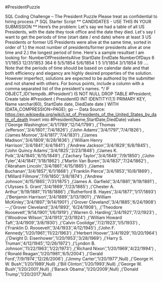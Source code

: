 #PresidentPuzzle

SQL Coding Challenge – The President Puzzle 
Please treat as confidential to hiring process 
/* SQL Starter Script ** CANDIDATES - USE THIS IN YOUR SUBMISSION **
Here’s the problem: Let's say we had a table of all US Presidents, with the date they took office and the date they died. 
Let's say I want to get the periods of time (start date / end date) where at least 3 US Presidents or former US Presidents 
were alive at the same time, sorted in order of 
1.) the most number of presidents/former presidents alive at one time and 
2.) the longest period of time. Here's a sample resultset I am looking for:
NumberOfPresidentsAlive StartDate EndDate NumberOfDays
6 1/1/1853 12/31/1853 364
6 5/5/1854 5/6/1854 1
5 1/1/1854 3/1/1854 59
....
Note that the periods of time should be based on calendar date and that both efficiency and elegancy are highly desired properties of the solution. 
However imperfect, solutions are expected to be authored by the submitter and not shared with others. For bonus points, include a column with a 
comma separated list of the president's names. 
*/
IF OBJECT_ID('tempdb..#President') IS NOT NULL DROP TABLE #President;
Create table #President 
(
PresidentID INT IDENTITY(1,1) PRIMARY KEY,
Name varchar(60),
StartDate date,
DiedDate date
) WITH (DATA_COMPRESSION=PAGE);
go
-- Data Source: https://en.wikipedia.org/wiki/List_of_Presidents_of_the_United_States_by_date_of_death
Insert into #President(Name,StartDate,DiedDate) 
values 
('George Washington','4/1/1789','12/14/1799')
,('Thomas Jefferson','3/4/1801','7/4/1826')
,('John Adams','3/4/1797','7/4/1826')
,('James Monroe','3/4/1817','7/4/1831')
,('James Madison','3/4/1809','6/28/1836')
,('William Henry Harrison','3/4/1841','4/4/1841')
,('Andrew Jackson','3/4/1829','6/8/1845')
,('John Quincy Adams','3/4/1825','2/23/1848')
,('James K. Polk','3/4/1845','6/15/1849')
,('Zachary Taylor','3/4/1849','7/9/1850')
,('John Tyler','4/4/1841','1/18/1862')
,('Martin Van Buren','3/4/1837','7/24/1862')
,('Abraham Lincoln','3/4/1861','4/15/1865')
,('James Buchanan','3/4/1857','6/1/1868')
,('Franklin Pierce','3/4/1853','10/8/1869')
,('Millard Fillmore','7/9/1850','3/8/1874')
,('Andrew Johnson','4/15/1865','7/31/1875')
,('James A. Garfield','3/4/1881','9/19/1881')
,('Ulysses S. Grant','3/4/1869','7/23/1885')
,('Chester A. Arthur','9/19/1881','11/18/1886')
,('Rutherford B. Hayes','3/4/1877','1/17/1893')
,('Benjamin Harrison','3/4/1889','3/13/1901')
,('William McKinley','3/4/1897','9/14/1901')
,('Grover Cleveland','3/4/1885','6/24/1908')
--,('Grover Cleveland','3/4/1893', '6/24/1908'),
,('Theodore Roosevelt','9/14/1901','1/6/1919')
,('Warren G. Harding','3/4/1921','7/2/1923')
,('Woodrow Wilson','3/4/1913','2/3/1924')
,('William Howard Taft','3/4/1909','3/8/1930')
,('Calvin Coolidge','7/2/1923','1/5/1933')
,('Franklin D. Roosevelt','3/4/1933','4/12/1945')
,('John F. Kennedy','1/20/1961','11/22/1963')
,('Herbert Hoover','3/4/1929','10/20/1964')
,('Dwight D. Eisenhower','1/20/1953','3/28/1969')
,('Harry S. Truman','4/12/1945','12/26/1972')
,('Lyndon B. Johnson','11/22/1963','1/22/1973')
,('Richard Nixon','1/20/1969','4/22/1994')
,('Ronald Reagan','1/20/1981','6/5/2004')
,('Gerald Ford','7/9/1974','12/26/2006')
,('Jimmy Carter','1/20/1977',Null)
,('George H. W. Bush','1/20/1989',Null)
,('Bill Clinton','1/20/1993',Null)
,('George W. Bush','1/20/2001',Null)
,('Barack Obama','1/20/2009',Null)
,('Donald Trump','1/20/2017',Null)
